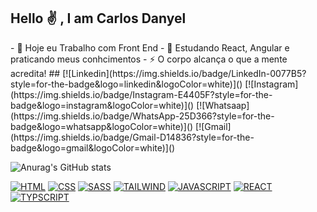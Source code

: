 ## Hello ✌ , I am Carlos Danyel

<div>
  - 🔭 Hoje eu Trabalho com Front End
  - 🌱 Estudando React, Angular e praticando meus conhcimentos 
  - ⚡ O corpo alcança o que a mente acredita! 
  ##
  [![Linkedin](https://img.shields.io/badge/LinkedIn-0077B5?style=for-the-badge&logo=linkedin&logoColor=white)]()
  [![Instagram](https://img.shields.io/badge/Instagram-E4405F?style=for-the-badge&logo=instagram&logoColor=white)]()
  [![Whatsaap](https://img.shields.io/badge/WhatsApp-25D366?style=for-the-badge&logo=whatsapp&logoColor=white)]() 
  [![Gmail](https://img.shields.io/badge/Gmail-D14836?style=for-the-badge&logo=gmail&logoColor=white)]()

  ![Anurag's GitHub stats](https://github-readme-stats.vercel.app/api?username=CarlosDanyel&show_icons=true&theme=transparent)
    
  [![HTML](https://img.shields.io/badge/HTML5-E34F26?style=for-the-badge&logo=html5&logoColor=white)]()
  [![CSS](https://img.shields.io/badge/CSS3-1572B6?style=for-the-badge&logo=css3&logoColor=white)]()
  [![SASS](https://img.shields.io/badge/Sass-CC6699?style=for-the-badge&logo=sass&logoColor=white)]()
  [![TAILWIND](https://img.shields.io/badge/Tailwind_CSS-38B2AC?style=for-the-badge&logo=tailwind-css&logoColor=white)]()
  [![JAVASCRIPT](https://img.shields.io/badge/JavaScript-F7DF1E?style=for-the-badge&logo=javascript&logoColor=white)]()
  [![REACT](https://img.shields.io/badge/React-20232A?style=for-the-badge&logo=react&logoColor=61DAFB)]()
  [![TYPSCRIPT](https://img.shields.io/badge/TypeScript-007ACC?style=for-the-badge&logo=typescript&logoColor=white)]()  
  ##  
<div> 
